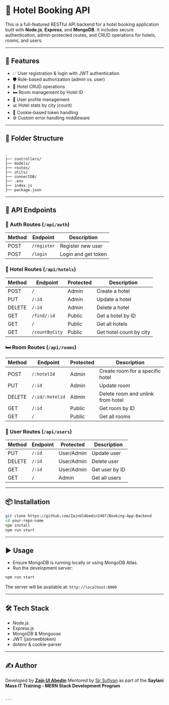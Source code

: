 # 🏨 Hotel Booking API

This is a full-featured RESTful API backend for a hotel booking application built with **Node.js**, **Express**, and **MongoDB**. It includes secure authentication, admin-protected routes, and CRUD operations for hotels, rooms, and users.

---

## 🚀 Features

- ✅ User registration & login with JWT authentication
- 🛡️ Role-based authorization (admin vs. user)
- 🏨 Hotel CRUD operations
- 🛏️ Room management by Hotel ID
- 👤 User profile management
- 📊 Hotel stats by city (count)
- 🍪 Cookie-based token handling
- ⚙️ Custom error handling middleware

---

## 📁 Folder Structure

```

.
├── controllers/
├── models/
├── routes/
├── utils/
├── connectDB/
├── .env
├── index.js
├── package.json

```

---

## 🧠 API Endpoints

### 🔐 Auth Routes (`/api/auth`)
| Method | Endpoint       | Description           |
|--------|----------------|-----------------------|
| POST   | `/register`    | Register new user     |
| POST   | `/login`       | Login and get token   |

### 🏨 Hotel Routes (`/api/hotels`)
| Method | Endpoint                 | Protected | Description                 |
|--------|--------------------------|-----------|-----------------------------|
| POST   | `/`                      | Admin     | Create a hotel              |
| PUT    | `/:id`                   | Admin     | Update a hotel              |
| DELETE | `/:id`                   | Admin     | Delete a hotel              |
| GET    | `/find/:id`              | Public    | Get a hotel by ID           |
| GET    | `/`                      | Public    | Get all hotels              |
| GET    | `/countByCity`           | Public    | Get hotel count by city     |

### 🛏️ Room Routes (`/api/rooms`)
| Method | Endpoint                 | Protected | Description                        |
|--------|--------------------------|-----------|------------------------------------|
| POST   | `/:hotelId`              | Admin     | Create room for a specific hotel   |
| PUT    | `/:id`                   | Admin     | Update room                        |
| DELETE | `/:id/:hotelid`          | Admin     | Delete room and unlink from hotel  |
| GET    | `/:id`                   | Public    | Get room by ID                     |
| GET    | `/`                      | Public    | Get all rooms                      |

### 👤 User Routes (`/api/users`)
| Method | Endpoint        | Protected     | Description              |
|--------|-----------------|---------------|--------------------------|
| PUT    | `/:id`          | User/Admin    | Update user              |
| DELETE | `/:id`          | User/Admin    | Delete user              |
| GET    | `/:id`          | User/Admin    | Get user by ID           |
| GET    | `/`             | Admin         | Get all users            |

---

## 📦 Installation

```bash
git clone https://github.com/ZainUlAbedin2407/Booking-App-Backend
cd your-repo-name
npm install
npm run start
````

---

## ▶️ Usage

* Ensure MongoDB is running locally or using MongoDB Atlas.
* Run the development server:

```bash
npm run start
```

The server will be available at: `http://localhost:8000`

---

## 🛠️ Tech Stack

* Node.js
* Express.js
* MongoDB & Mongoose
* JWT (jsonwebtoken)
* dotenv & cookie-parser

---

## ✍️ Author

Developed by **[Zain Ul Abedin](https://github.com/ZainUlAbedin2407)**
Mentored by [Sir Sufiyan](https://www.linkedin.com/in/innosufiyan)
as part of the **Saylani Mass IT Training - MERN Stack Development Program**


````

---

